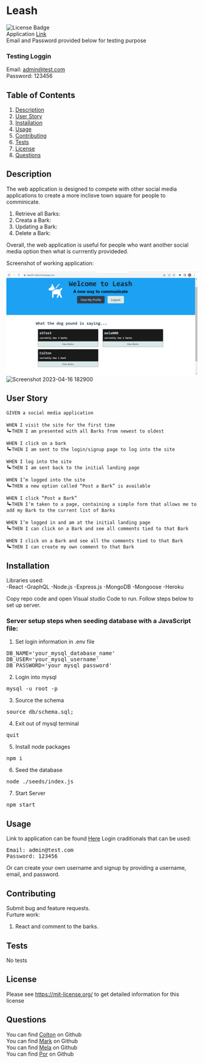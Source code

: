 # Leash

![License Badge](https://shields.io/badge/license-MIT-yellow)  
Application [Link](https://team01-leash.herokuapp.com/)  
Email and Password provided below for testing purpose  
### Testing Loggin  
Email: admin@test.com  
Password: 123456

## Table of Contents

1. [Description](#description)
2. [User Story](#user-story)
3. [Installation](#installation)
4. [Usage](#usage)
5. [Contributing](#contributing)
6. [Tests](#tests)
7. [License](#license)
8. [Questions](#questions)

## Description

The web application is designed to compete with other social media applications to create a more inclisve town square for people to comminicate.
<br>

1. Retrieve all Barks:
2. Creata a Bark:
3. Updating a Bark:
4. Delete a Bark:

Overall, the web application is useful for people who want another social media option then what is currrently provideded.

Screenshot of working application:

![screenshot of working app](https://github.com/eSTee3/Leash/blob/main/public/project3_working.png)
![Screenshot 2023-04-16 182900](https://user-images.githubusercontent.com/115947835/232357320-f2c726d9-5138-4051-b31b-a740d38fb3d5.png)

## User Story

```
GIVEN a social media application

WHEN I visit the site for the first time
┗►THEN I am presented with all Barks from newest to oldest

WHEN I click on a bark
┗►THEN I am sent to the login/signup page to log into the site

WHEN I log into the site
┗►THEN I am sent back to the initial landing page

WHEN I’m logged into the site
┗►THEN a new option called “Post a Bark” is available

WHEN I click “Post a Bark”
┗►THEN I’m taken to a page, containing a simple form that allows me to add my Bark to the current list of Barks

WHEN I’m logged in and am at the initial landing page
┗►THEN I can click on a Bark and see all comments tied to that Bark

WHEN I click on a Bark and see all the comments tied to that Bark
┗►THEN I can create my own comment to that Bark
```

## Installation

Libraries used:  
-React
-GraphQL
-Node.js
-Express.js
-MongoDB
-Mongoose
-Heroku

Copy repo code and open Visual studio Code to run. Follow steps below to set up server.

### Server setup steps when seeding database with a JavaScript file:

1. Set login information in .env file
<pre>
DB_NAME='your_mysql_database_name'
DB_USER='your_mysql_username'
DB_PASSWORD='your_mysql_password' 
</pre>

2. Login into mysql
<pre>
mysql -u root -p
</pre>

3. Source the schema
<pre>
source db/schema.sql;
</pre>

4. Exit out of mysql terminal
<pre>
quit
</pre>

5. Install node packages
<pre>
npm i
</pre>

6. Seed the database
<pre>
node ./seeds/index.js
</pre>

7. Start Server
<pre>
npm start
</pre>

## Usage

Link to application can be found [Here]()
Login craditionals that can be used:

<pre>
Email: admin@test.com
Password: 123456
</pre>

Or can create your own username and signup by providing a username, email, and password.

## Contributing

Submit bug and feature requests.
<br>
Furture work:

1. React and comment to the barks.

## Tests

No tests

## License

Please see https://mit-license.org/ to get detailed information for this license

## Questions

You can find [Colton](https://github.com/ColtonWilson) on Github
<br>
You can find [Mark](https://github.com/eSTee3) on Github
<br>
You can find [Mela](https://github.com/mela2294) on Github
<br>
You can find [Por](https://github.com/por-chang) on Github

